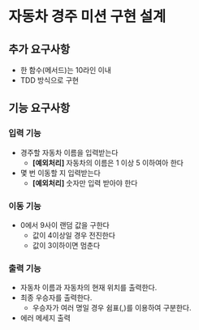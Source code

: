 # 자동차 경주 미션 구현 설계

## 추가 요구사항

- 한 함수(메서드)는 10라인 이내
- TDD 방식으로 구현

## 기능 요구사항

### 입력 기능

- 경주할 자동차 이름을 입력받는다
    - **[예외처리]** 자동차의 이름은 1 이상 5 이하여아 한다
- 몇 번 이동할 지 입력받는다
    - **[예외처리]** 숫자만 입력 받아야 한다

### 이동 기능

- 0에서 9사이 랜덤 값을 구한다
    - 값이 4이상일 경우 전진한다
    - 값이 3이하이면 멈춘다

### 출력 기능

- 자동차 이름과 자동차의 현재 위치를 출력한다.
- 최종 우승자를 출력한다.
    - 우승자가 여러 명일 경우 쉼표(,)를 이용하여 구분한다.
- 에러 메세지 출력